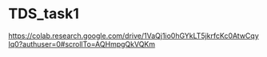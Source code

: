 # TDS_task1
https://colab.research.google.com/drive/1VaQj1io0hGYkLT5jkrfcKc0AtwCqyIq0?authuser=0#scrollTo=AQHmpgQkVQKm
